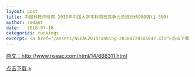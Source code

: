 ```yaml
---
layout: post
title: 中国科教评价网 2015年中国大学本科院校竞争力总排行榜900强(1-300)
author: redant
date:   2016-07-18
categories: rankings
excerpt: <a href="/assets/NSEAC2015ranking-20160720105047.xls">点击下载 &raquo;</a>
---
```


<a href="http://www.nseac.com/html/14/666311.html" target="_blank">原文：http://www.nseac.com/html/14/666311.html</a>

<a href="/assets/NSEAC2015ranking-20160720105047.xls">点击下载 &raquo;</a>
